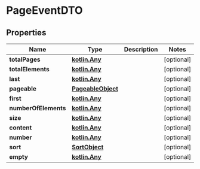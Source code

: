 # PageEventDTO

## Properties
Name | Type | Description | Notes
------------ | ------------- | ------------- | -------------
**totalPages** | [**kotlin.Any**](.md) |  |  [optional]
**totalElements** | [**kotlin.Any**](.md) |  |  [optional]
**last** | [**kotlin.Any**](.md) |  |  [optional]
**pageable** | [**PageableObject**](PageableObject.md) |  |  [optional]
**first** | [**kotlin.Any**](.md) |  |  [optional]
**numberOfElements** | [**kotlin.Any**](.md) |  |  [optional]
**size** | [**kotlin.Any**](.md) |  |  [optional]
**content** | [**kotlin.Any**](.md) |  |  [optional]
**number** | [**kotlin.Any**](.md) |  |  [optional]
**sort** | [**SortObject**](SortObject.md) |  |  [optional]
**empty** | [**kotlin.Any**](.md) |  |  [optional]
